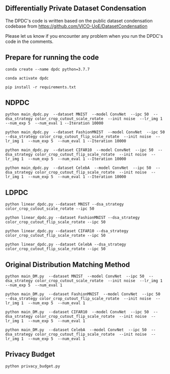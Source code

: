 ## Differentially Private Dataset Condensation


The DPDC's code is written based on the public dataset condensation codebase from https://github.com/VICO-UoE/DatasetCondensation

Please let us know if you encounter any problem when you run the DPDC's code in the comments.

## Prepare for running the code

```
conda create --name dpdc python=3.7.7

conda activate dpdc

pip install -r requirements.txt
```


## NDPDC

```
python main_dpdc.py  --dataset MNIST  --model ConvNet  --ipc 50  --dsa_strategy color_crop_cutout_scale_rotate  --init noise  --lr_img 1  --num_exp 5  --num_eval 1 --Iteration 10000
```

```
python main_dpdc.py  --dataset FashionMNIST  --model ConvNet  --ipc 50  --dsa_strategy color_crop_cutout_flip_scale_rotate  --init noise  --lr_img 1  --num_exp 5  --num_eval 1 --Iteration 10000
```

```
python main_dpdc.py  --dataset CIFAR10  --model ConvNet  --ipc 50  --dsa_strategy color_crop_cutout_flip_scale_rotate  --init noise  --lr_img 1  --num_exp 5  --num_eval 1 --Iteration 10000
```

```
python main_dpdc.py  --dataset CelebA  --model ConvNet  --ipc 50  --dsa_strategy color_crop_cutout_flip_scale_rotate  --init noise  --lr_img 1  --num_exp 5  --num_eval 1 --Iteration 10000
```



## LDPDC

```
python linear_dpdc.py --dataset MNIST --dsa_strategy color_crop_cutout_scale_rotate --ipc 50
```

```
python linear_dpdc.py --dataset FashionMNIST --dsa_strategy color_crop_cutout_flip_scale_rotate --ipc 50
```

```
python linear_dpdc.py --dataset CIFAR10 --dsa_strategy color_crop_cutout_flip_scale_rotate --ipc 50
```

```
python linear_dpdc.py --dataset CelebA --dsa_strategy color_crop_cutout_flip_scale_rotate --ipc 50
```


## Original Distribution Matching Method

```
python main_DM.py  --dataset MNIST  --model ConvNet  --ipc 50  --dsa_strategy color_crop_cutout_scale_rotate  --init noise  --lr_img 1  --num_exp 5  --num_eval 1 

```

```
python main_DM.py  --dataset FashionMNIST  --model ConvNet  --ipc 50  --dsa_strategy color_crop_cutout_flip_scale_rotate  --init noise  --lr_img 1  --num_exp 5  --num_eval 1
```

```
python main_DM.py  --dataset CIFAR10  --model ConvNet  --ipc 50  --dsa_strategy color_crop_cutout_flip_scale_rotate  --init noise  --lr_img 1  --num_exp 5  --num_eval 1
```

```
python main_DM.py  --dataset CelebA  --model ConvNet  --ipc 50  --dsa_strategy color_crop_cutout_flip_scale_rotate  --init noise  --lr_img 1  --num_exp 5  --num_eval 1
```


## Privacy Budget
```
python privacy_budget.py
```